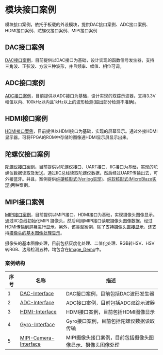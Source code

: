 # 模块接口案例

模块接口案例，依托于板载的外设模块，提供DAC接口案例、ADC接口案例、HDMI接口案例、陀螺仪接口案例、MIPI接口案例

## DAC接口案例

[DAC接口案例](/Examples/FPGA/4.Module-Interface/DAC-Interface)，目前提供以DAC接口为基础，设计实现的函数信号发生器，支持三角波、正弦波、方波三种波形，并且频率、幅值、相位可调。

## ADC接口案例

[ADC接口案例](/Examples/FPGA/4.Module-Interface/ADC-Interface)，目前提供以ADC接口为基础，设计实现的双踪示波器，支持3.3V幅值以内、100kHz以内且1kHz以上的波形检测(超出部分检测不准确)。

## HDMI接口案例

[HDMI接口案例](/Examples/FPGA/4.Module-Interface/HDMI-Interface)，目前提供以HDMI接口为基础，实现的屏幕显示。通过外接HDMI显示器，可将FPGA的ROM中存储的图像通HDMI显示屏显示出来。

## 陀螺仪接口案例

[陀螺仪接口案例](/Examples/FPGA/4.Module-Interface/Gyro-Interface)，目前提供以陀螺仪接口、UART接口、IIC接口为基础，实现的陀螺仪数据读取及发送。通过IIC总线读取陀螺仪数据，然后经过UART传输出去，可外接蓝牙。并且，案例提供[纯硬核形式(Verilog实现)](/Examples/FPGA/4.Module-Interface/Gyro-Interface/Gyro_Demo_Verilog)、[纯软核形式(MicroBlaze实现)](/Examples/FPGA/4.Module-Interface/Gyro-Interface/Gyro_Demo_MicroBlaze)两种案例。

## MIPI接口案例

[MIPI接口案例](/Examples/FPGA/4.Module-Interface/MIPI-Camera-Interface)，目前提供以MIPI接口、HDMI接口为基础，实现摄像头图像显示。通过IIC总线初始化MIPI 摄像头，然后利用MIPI接口读取摄像头图像数据，经过HDMI传输到屏幕进行显示。另外，该类型案例，除了支持[摄像头直接显示](/Examples/FPGA/4.Module-Interface/MIPI-Camera-Interface/Camera_Demo)，还支持[摄像头的基本图像处理显示](/Examples/FPGA/4.Module-Interface/MIPI-Camera-Interface/Image_Demo)。

摄像头的基本图像处理，目前包括灰度化处理、二值化处理、RGB转HSV、HSV转RGB、边缘检测五种，均包含在[Image_Demo](/Examples/FPGA/4.Module-Interface/MIPI-Camera-Interface/Image_Demo)中。

### 案例结构

| 序号 | 名称                                                         | 描述                                       |
| ---- | ------------------------------------------------------------ | ------------------------------------------ |
| 1    | [DAC-Interface](/Examples/FPGA/4.Module-Interface/DAC-Interface)   | DAC接口案例，目前包括DAC波形发生器  |
| 2    | [ADC-Interface](/Examples/FPGA/4.Module-Interface/ADC-Interface)  | ADC接口案例，目前包括ADC双踪示波器  |
| 3    | [HDMI-Interface](/Examples/FPGA/4.Module-Interface/HDMI-Interface)  | HDMI接口案例，目前包括HDMI图像显示  |
| 4    | [Gyro-Interface](/Examples/FPGA/4.Module-Interface/Gyro-Interface)  | Gyro接口案例，目前包括陀螺仪数据读取传输  |
| 5    | [MIPI-Camera-Interface](/Examples/FPGA/4.Module-Interface/MIPI-Camera-Interface)  | MIPI摄像头接口案例，目前包括摄像头图像显示、摄像头图像处理  |